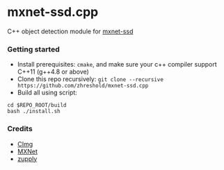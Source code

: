 # mxnet-ssd.cpp
C++ object detection module for [mxnet-ssd](https://github.com/zhreshold/mxnet-ssd)

### Getting started
* Install prerequisites: `cmake`, and make sure your c++ compiler support C++11 (g++4.8 or above)
* Clone this repo recursively:
`git clone --recursive https://github.com/zhreshold/mxnet-ssd.cpp`
* Build all using script:
```
cd $REPO_ROOT/build
bash ./install.sh
```

### Credits
* [CImg](https://github.com/dtschump/CImg)
* [MXNet](https://github.com/dmlc/mxnet)
* [zupply](https://github.com/zhreshold/zupply)
